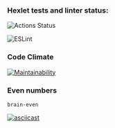 ### Hexlet tests and linter status:
![Actions Status](https://github.com/denis-klopyshko/frontend-project-lvl1/workflows/hexlet-check/badge.svg)

![ESLint](https://github.com/denis-klopyshko/frontend-project-lvl1/workflows/lint-check/badge.svg)

### Code Climate
[![Maintainability](https://api.codeclimate.com/v1/badges/a99a88d28ad37a79dbf6/maintainability)](https://codeclimate.com/github/codeclimate/codeclimate/maintainability)



### Even numbers
```brain-even```

[![asciicast](https://asciinema.org/a/BfZAXdNjcW6gvACoI6rbo3jvY.svg)](https://asciinema.org/a/BfZAXdNjcW6gvACoI6rbo3jvY)
